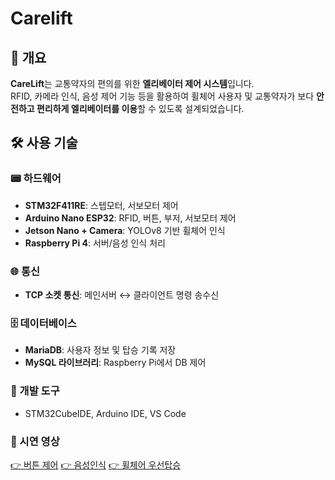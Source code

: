 # Carelift

## 🧩 개요
**CareLift**는 교통약자의 편의를 위한 **엘리베이터 제어 시스템**입니다.  
RFID, 카메라 인식, 음성 제어 기능 등을 활용하여 휠체어 사용자 및 교통약자가 보다 **안전하고 편리하게 엘리베이터를 이용**할 수 있도록 설계되었습니다.

## 🛠️ 사용 기술

### 📟 하드웨어
- **STM32F411RE**: 스텝모터, 서보모터 제어
- **Arduino Nano ESP32**: RFID, 버튼, 부저, 서보모터 제어
- **Jetson Nano + Camera**: YOLOv8 기반 휠체어 인식
- **Raspberry Pi 4**: 서버/음성 인식 처리

### 🌐 통신
- **TCP 소켓 통신**: 메인서버 ↔ 클라이언트 명령 송수신

### 🗄 데이터베이스
- **MariaDB**: 사용자 정보 및 탑승 기록 저장
- **MySQL 라이브러리**: Raspberry Pi에서 DB 제어

### 🧰 개발 도구
- STM32CubeIDE, Arduino IDE, VS Code

### 🎥 시연 영상
[👉 버튼 제어](https://youtube.com/shorts/SQt_mkShKDk)
[👉 음성인식](https://youtube.com/shorts/iNJ-vfX4VzU)
[👉 휠체어 우선탑승](https://youtube.com/shorts/i7uu4Uciq9c)

